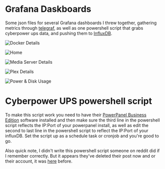 # Grafana Daskboards

Some json files for several Grafana dashboards I threw together, gathering metrics through [telegraf](https://portal.influxdata.com/downloads), as well as one powershell script that grabs cyberpower ups data, and pushing them to [InfluxDB](https://portal.influxdata.com/downloads).

![Docker Details](https://i.imgur.com/WkHIu4F.png)

![Home](https://i.imgur.com/V9ykcFv.png)

![Media Server Details](https://i.imgur.com/xALTB4s.png)

![Plex Details](https://i.imgur.com/JO99ImW.png)

![Power & Disk Usage](https://i.imgur.com/H3KZZra.png)

# Cyberpower UPS powershell script

To make this script work you need to have their [PowerPanel Business Edition](https://www.cyberpowersystems.com/products/software/power-panel-business/) software installed and then make sure the third line in the powershell script reflects the IP:Port of your powerpanel install, as well as edit the second to last line in the powershell script to reflect the IP:Port of your influxDB. Set the script up as a schedule task or cronjob and you're good to go.

Also quick note, I didn't write this powershell script someone on reddit did if I remember correctly. But it appears they've deleted their post now and or their account, it was [here](https://www.reddit.com/r/homelab/comments/52048o/cyberpower_ups_and_grafanainfluxdb/) before.